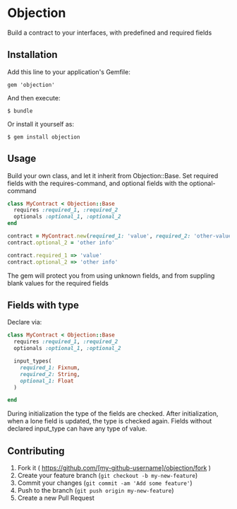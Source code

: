 # Objection

Build a contract to your interfaces, with predefined and required fields

## Installation

Add this line to your application's Gemfile:

    gem 'objection'

And then execute:

    $ bundle

Or install it yourself as:

    $ gem install objection

## Usage

Build your own class, and let it inherit from Objection::Base.
Set required fields with the requires-command, and optional fields with the optional-command
```ruby
class MyContract < Objection::Base
  requires :required_1, :required_2
  optionals :optional_1, :optional_2
end

contract = MyContract.new(required_1: 'value', required_2: 'other-value', optional_1: 'more info')
contract.optional_2 = 'other info'

contract.required_1 => 'value'
contract.optional_2 => 'other info'
```

The gem will protect you from using unknown fields, and from suppling blank values for the required fields

## Fields with type

Declare via:

```ruby
class MyContract < Objection::Base
  requires :required_1, :required_2
  optionals :optional_1, :optional_2

  input_types(
    required_1: Fixnum,
    required_2: String,
    optional_1: Float
  )

end
```

During initialization the type of the fields are checked. After initialization, when a lone field is updated, the type is checked again.
Fields without declared input_type can have any type of value.


## Contributing

1. Fork it ( https://github.com/[my-github-username]/objection/fork )
2. Create your feature branch (`git checkout -b my-new-feature`)
3. Commit your changes (`git commit -am 'Add some feature'`)
4. Push to the branch (`git push origin my-new-feature`)
5. Create a new Pull Request
